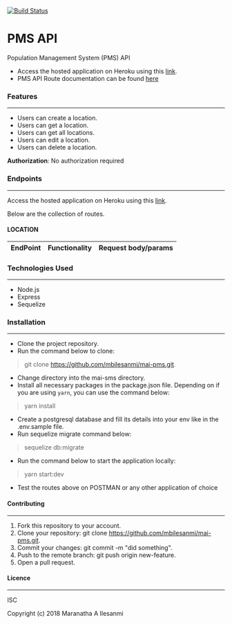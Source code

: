 [![Build Status](https://travis-ci.org/mbilesanmi/mai-pms.svg?branch=master)](https://travis-ci.org/mbilesanmi/mai-pms)

# PMS API
Population Management System (PMS) API

* Access the hosted application on Heroku using this [link](https://mai-pms.herokuapp.com/). 
* PMS API Route documentation can be found [here](https://app.apiary.io/maipms/editor)

### Features
---

* Users can create a location.
* Users can get a location.
* Users can get all locations.
* Users can edit a location.
* Users can delete a location.

**Authorization**:
No authorization required

### Endpoints
---

Access the hosted application on Heroku using this [link](https://mai-pms.herokuapp.com/). 

Below are the collection of routes.


#### LOCATION

EndPoint          |   Functionality    |    Request body/params
------------------|--------------------|--------------------------------------------------------------

### Technologies Used
---

- Node.js
- Express
- Sequelize


### Installation
---

- Clone the project repository.
- Run the command below to clone:
> git clone https://github.com/mbilesanmi/mai-pms.git.
- Change directory into the mai-sms directory.
- Install all necessary packages in the package.json file. Depending on if you are using `yarn`, you can use the command below:
> yarn install
- Create a postgresql database and fill its details into your env like in the .env.sample file.
- Run sequelize migrate command below:
> sequelize db:migrate
- Run the command below to start the application locally:
> yarn start:dev
- Test the routes above on POSTMAN or any other application of choice


#### Contributing
---

1. Fork this repository to your account.
2. Clone your repository: git clone https://github.com/mbilesanmi/mai-pms.git.
4. Commit your changes: git commit -m "did something".
5. Push to the remote branch: git push origin new-feature.
6. Open a pull request.

#### Licence
---

ISC

Copyright (c) 2018 Maranatha A Ilesanmi
